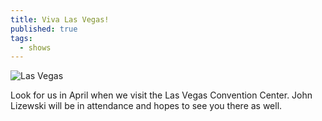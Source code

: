 ```yaml
---
title: Viva Las Vegas!
published: true
tags:
  - shows
---
```

![Las Vegas](/static/uploads/blog-lv-sign.jpg)

Look for us in April when we visit the Las Vegas Convention Center. John Lizewski will be in attendance and hopes to see you there as well.